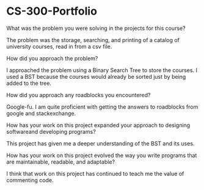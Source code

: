 # CS-300-Portfolio


What was the problem you were solving in the projects for this course?

The problem was the storage, searching, and printing of a catalog of university courses, read in from a csv file.

How did you approach the problem?

I approached the problem using a Binary Search Tree to store the courses.  I used a BST because the courses would already be sorted just by being added to the tree.

How did you approach any roadblocks you encountered?

Google-fu.  I am quite proficient with getting the answers to roadblocks from google and stackexchange.

How has your work on this project expanded your approach to designing softwareand developing programs?

This project has given me a deeper understanding of the BST and its uses.

How has your work on this project evolved the way you write programs that are maintainable, readable, and adaptable?

I think that work on this project has continued to teach me the value of commenting code.  
